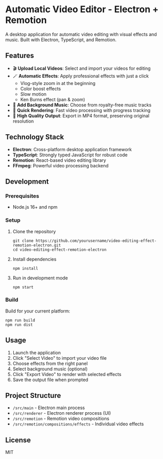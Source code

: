 # Automatic Video Editor - Electron + Remotion

A desktop application for automatic video editing with visual effects and music. Built with Electron, TypeScript, and Remotion.

## Features

- 🎬 **Upload Local Videos**: Select and import your videos for editing
- 🪄 **Automatic Effects**: Apply professional effects with just a click
  - Vlog-style zoom in at the beginning
  - Color boost effects
  - Slow motion
  - Ken Burns effect (pan & zoom)
- 🎵 **Add Background Music**: Choose from royalty-free music tracks
- 📱 **Quick Rendering**: Fast video processing with progress tracking
- 💾 **High Quality Output**: Export in MP4 format, preserving original resolution

## Technology Stack

- **Electron**: Cross-platform desktop application framework
- **TypeScript**: Strongly typed JavaScript for robust code
- **Remotion**: React-based video editing library
- **FFmpeg**: Powerful video processing backend

## Development

### Prerequisites

- Node.js 16+ and npm

### Setup

1. Clone the repository
   ```
   git clone https://github.com/yourusername/video-editing-effect-remotion-electron.git
   cd video-editing-effect-remotion-electron
   ```

2. Install dependencies
   ```
   npm install
   ```

3. Run in development mode
   ```
   npm start
   ```

### Build

Build for your current platform:
```
npm run build
npm run dist
```

## Usage

1. Launch the application
2. Click "Select Video" to import your video file
3. Choose effects from the right panel
4. Select background music (optional)
5. Click "Export Video" to render with selected effects
6. Save the output file when prompted

## Project Structure

- `/src/main` - Electron main process
- `/src/renderer` - Electron renderer process (UI)
- `/src/remotion` - Remotion video compositions
- `/src/remotion/compositions/effects` - Individual video effects

## License

MIT 